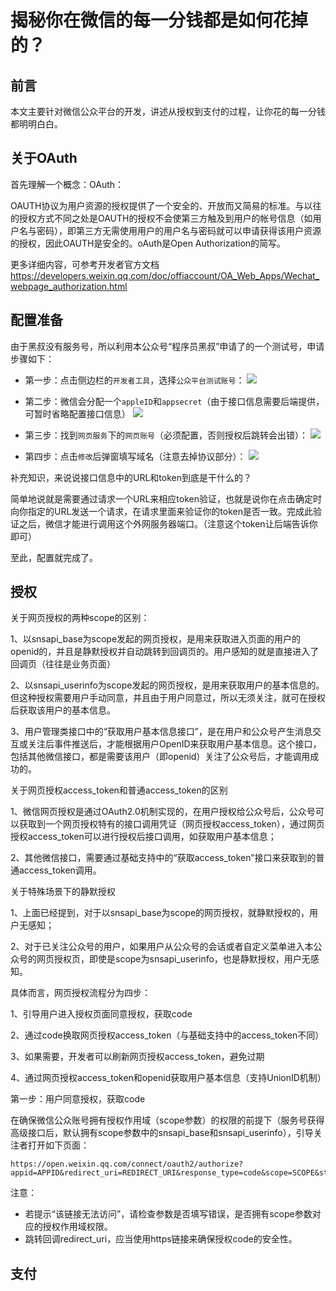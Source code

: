 # 揭秘你在微信的每一分钱都是如何花掉的？
## 前言
本文主要针对微信公众平台的开发，讲述从授权到支付的过程，让你花的每一分钱都明明白白。

## 关于OAuth
首先理解一个概念：OAuth：

OAUTH协议为用户资源的授权提供了一个安全的、开放而又简易的标准。与以往的授权方式不同之处是OAUTH的授权不会使第三方触及到用户的帐号信息（如用户名与密码），即第三方无需使用用户的用户名与密码就可以申请获得该用户资源的授权，因此OAUTH是安全的。oAuth是Open Authorization的简写。

更多详细内容，可参考开发者官方文档 https://developers.weixin.qq.com/doc/offiaccount/OA_Web_Apps/Wechat_webpage_authorization.html

## 配置准备
由于黑叔没有服务号，所以利用本公众号“程序员黑叔”申请了的一个测试号，申请步骤如下：

- 第一步：点击侧边栏的`开发者工具`，选择`公众平台测试账号`：
![](https://p1-juejin.byteimg.com/tos-cn-i-k3u1fbpfcp/a0d75c69bb66443196f44b318d5fb010~tplv-k3u1fbpfcp-watermark.image)

- 第二步：微信会分配一个`appleID`和`appsecret`（由于接口信息需要后端提供，可暂时省略配置接口信息）
![](https://p9-juejin.byteimg.com/tos-cn-i-k3u1fbpfcp/434efeeb945e4383865c0bc519c99a3e~tplv-k3u1fbpfcp-watermark.image)

- 第三步：找到`网页服务`下的`网页账号`（必须配置，否则授权后跳转会出错）：
![](https://p9-juejin.byteimg.com/tos-cn-i-k3u1fbpfcp/a9b9811f1f264181b96b3837e59c10ed~tplv-k3u1fbpfcp-watermark.image)

- 第四步：点击`修改`后弹窗填写域名（注意去掉协议部分）：
![](https://p3-juejin.byteimg.com/tos-cn-i-k3u1fbpfcp/b8cafdb640444989be0bd41dde49ad13~tplv-k3u1fbpfcp-watermark.image)

补充知识，来说说接口信息中的URL和token到底是干什么的？

简单地说就是需要通过请求一个URL来相应token验证，也就是说你在点击确定时向你指定的URL发送一个请求，在请求里面来验证你的token是否一致。完成此验证之后，微信才能进行调用这个外网服务器端口。（注意这个token让后端告诉你即可）

至此，配置就完成了。

## 授权

关于网页授权的两种scope的区别：

1、以snsapi_base为scope发起的网页授权，是用来获取进入页面的用户的openid的，并且是静默授权并自动跳转到回调页的。用户感知的就是直接进入了回调页（往往是业务页面）

2、以snsapi_userinfo为scope发起的网页授权，是用来获取用户的基本信息的。但这种授权需要用户手动同意，并且由于用户同意过，所以无须关注，就可在授权后获取该用户的基本信息。

3、用户管理类接口中的“获取用户基本信息接口”，是在用户和公众号产生消息交互或关注后事件推送后，才能根据用户OpenID来获取用户基本信息。这个接口，包括其他微信接口，都是需要该用户（即openid）关注了公众号后，才能调用成功的。

关于网页授权access_token和普通access_token的区别

1、微信网页授权是通过OAuth2.0机制实现的，在用户授权给公众号后，公众号可以获取到一个网页授权特有的接口调用凭证（网页授权access_token），通过网页授权access_token可以进行授权后接口调用，如获取用户基本信息；

2、其他微信接口，需要通过基础支持中的“获取access_token”接口来获取到的普通access_token调用。

关于特殊场景下的静默授权

1、上面已经提到，对于以snsapi_base为scope的网页授权，就静默授权的，用户无感知；

2、对于已关注公众号的用户，如果用户从公众号的会话或者自定义菜单进入本公众号的网页授权页，即使是scope为snsapi_userinfo，也是静默授权，用户无感知。

具体而言，网页授权流程分为四步：

1、引导用户进入授权页面同意授权，获取code

2、通过code换取网页授权access_token（与基础支持中的access_token不同）

3、如果需要，开发者可以刷新网页授权access_token，避免过期

4、通过网页授权access_token和openid获取用户基本信息（支持UnionID机制）

第一步：用户同意授权，获取code

在确保微信公众账号拥有授权作用域（scope参数）的权限的前提下（服务号获得高级接口后，默认拥有scope参数中的snsapi_base和snsapi_userinfo），引导关注者打开如下页面：
```
https://open.weixin.qq.com/connect/oauth2/authorize?appid=APPID&redirect_uri=REDIRECT_URI&response_type=code&scope=SCOPE&state=STATE#wechat_redirect 
```
注意：

- 若提示“该链接无法访问”，请检查参数是否填写错误，是否拥有scope参数对应的授权作用域权限。
- 跳转回调redirect_uri，应当使用https链接来确保授权code的安全性。

## 支付

